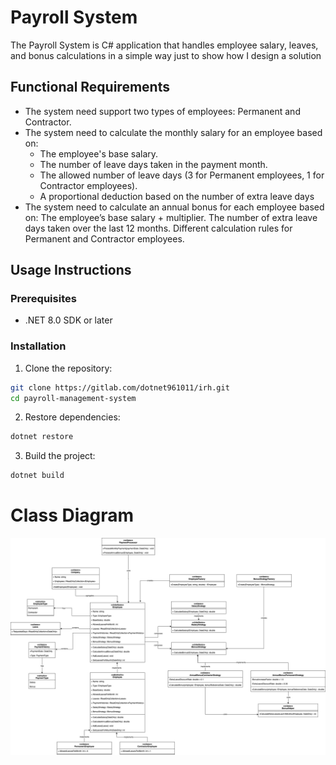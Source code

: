 # Payroll System

The Payroll System is C# application that handles employee salary, leaves, and bonus calculations in a simple way just to show how I design a solution

## Functional Requirements
- The system need support two types of employees: Permanent and Contractor.
- The system need to calculate the monthly salary for an employee based on:
  - The employee's base salary.
  - The number of leave days taken in the payment month.
  - The allowed number of leave days (3 for Permanent employees, 1 for Contractor employees).
  - A proportional deduction based on the number of extra leave days
- The system need to calculate an annual bonus for each employee based on:
    The employee’s base salary + multiplier.
    The number of extra leave days taken over the last 12 months.
    Different calculation rules for Permanent and Contractor employees.  

## Usage Instructions
### Prerequisites
- .NET 8.0 SDK or later

### Installation

1. Clone the repository:
```bash
git clone https://gitlab.com/dotnet961011/irh.git
cd payroll-management-system
```

2. Restore dependencies:
```bash
dotnet restore
```

3. Build the project:
```bash
dotnet build
```

# Class Diagram
![img.png](img.png)